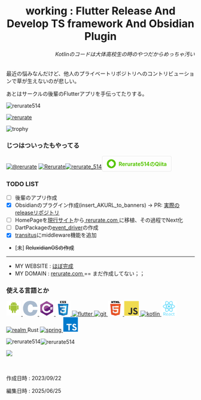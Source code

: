 <h1 align="center">working : Flutter Release And Develop TS framework And Obsidian Plugin</h1>
<h6 align="right">Kotlinのコードは大体高校生の時のやつだからめっちゃ汚い</h6>
最近の悩みなんだけど、他人のプライベートリポジトリへのコントリビューションで草が生えないのが悲しい。

あとはサークルの後輩のFlutterアプリを手伝ってたりする。

<p align="left"> <img src="https://komarev.com/ghpvc/?username=rerurate514&label=Profile%20views&color=0e75b6&style=flat" alt="rerurate514" /> </p>

<p align="left"> <a href="https://twitter.com/rerurate" target="blank"><img src="https://img.shields.io/twitter/follow/rerurate?logo=twitter&style=for-the-badge" alt="rerurate" /></a> </p>

![trophy](https://github-profile-trophy.vercel.app/?username=Rerurate514&rank=-?)

<h3 align="left">じつはついったもやってる</h3>
<p align="left"><a href="https://twitter.com/rerurate" target="blank"><img align="center" src="https://raw.githubusercontent.com/rahuldkjain/github-profile-readme-generator/master/src/images/icons/Social/twitter.svg" alt="@rerurate" height="30" width="40" /></a>
<a href="https://steamcommunity.com/profiles/76561199067862301" target="blank"><img align="center" src="https://store.akamai.steamstatic.com/public/shared/images/header/logo_steam.svg?t=962016" alt="Rerurate" height="30" width="40" /></a><a href="https://discord.gg/rerurate_514" target="blank"><img align="center" src="https://raw.githubusercontent.com/rahuldkjain/github-profile-readme-generator/master/src/images/icons/Social/discord.svg" alt="rerurate_514" height="30" width="40" /></a><a href="https://qiita.com/Rerurate514" target="_blank" style="display: inline-flex; align-items: center; text-decoration: none; color: #55C500; font-weight: bold; padding: 8px 12px; border-radius: 4px; border: 1px solid #e8e8e8;">
  <svg width="24" height="24" viewBox="0 0 74 74" xmlns="http://www.w3.org/2000/svg" style="margin-right: 8px;">
    <path fill="#55C500" d="M37,0 C16.56,0 0,16.56 0,37 C0,57.44 16.56,74 37,74 C57.44,74 74,57.44 74,37 C74,16.56 57.44,0 37,0 Z M54.51,49.63 C50.86,55.63 37,62.05 37,62.05 L19.49,49.63 C14.43,46.16 14.43,27.84 19.49,24.37 C25.37,20.43 37,11.95 37,11.95 L54.51,24.37 C59.57,27.84 59.57,46.16 54.51,49.63 Z"/>
    <path fill="#FFFFFF" d="M37,23.32 C31.59,23.32 27.2,27.71 27.2,33.12 L27.2,39.35 C27.2,44.76 31.59,49.15 37,49.15 C42.41,49.15 46.8,44.76 46.8,39.35 L46.8,33.12 C46.8,27.71 42.41,23.32 37,23.32 Z M37,44.45 C34.18,44.45 31.9,42.17 31.9,39.35 L31.9,33.12 C31.9,30.3 34.18,28.02 37,28.02 C39.82,28.02 42.1,30.3 42.1,33.12 L42.1,39.35 C42.1,42.17 39.82,44.45 37,44.45 Z"/>
  </svg>
  Rerurate514のQiita
</a>
</p>

<h3>TODO LIST</h3>

- [ ] 後輩のアプリ作成
- [x] Obsidianのプラグイン作成(insert_AKURL_to_banners) -> PR: <a href="https://github.com/obsidianmd/obsidian-releases/pull/6697">実際のreleaseリポジトリ</a>
- [ ] HomePageを<a href="https://rerurate514.github.io/portfolirate/">現行サイト</a>から<a href="https://rerurate.com"> rerurate.com </a>に移植、その過程でNext化
- [ ] DartPackageの<a href="https://github.com/Rerurate514/event_driver">event_driver</a>の作成
- [x] <a href="https://github.com/Rerurate514/fTutteS-Transitus">transitus</a>にmiddleware機能を追加
- [未] ~~ReluxidianOSの作成~~

---

- MY WEBSITE : <a href="https://rerurate514.github.io/portfolirate/"> ほぼ完成 </a>
- MY DOMAIN : <a href="https://rerurate.com"> rerurate.com </a> == まだ作成してない；；

<h3 align="left">使える言語とか</h3>
<p align="left"> <a href="https://developer.android.com" target="_blank" rel="noreferrer"> <img src="https://raw.githubusercontent.com/devicons/devicon/master/icons/android/android-original-wordmark.svg" alt="android" width="40" height="40"/> </a> <a href="https://www.cprogramming.com/" target="_blank" rel="noreferrer"> <img src="https://raw.githubusercontent.com/devicons/devicon/master/icons/c/c-original.svg" alt="c" width="40" height="40"/> </a><a href="https://www.w3schools.com/cs/" target="_blank" rel="noreferrer"> <img src="https://raw.githubusercontent.com/devicons/devicon/master/icons/csharp/csharp-original.svg" alt="csharp" width="40" height="40"/> </a> <a href="https://www.w3schools.com/css/" target="_blank" rel="noreferrer"> <img src="https://raw.githubusercontent.com/devicons/devicon/master/icons/css3/css3-original-wordmark.svg" alt="css3" width="40" height="40"/> </a> <a href="https://flutter.dev" target="_blank" rel="noreferrer"> <img src="https://www.vectorlogo.zone/logos/flutterio/flutterio-icon.svg" alt="flutter" width="40" height="40"/> </a> <a href="https://git-scm.com/" target="_blank" rel="noreferrer"> <img src="https://www.vectorlogo.zone/logos/git-scm/git-scm-icon.svg" alt="git" width="40" height="40"/> </a> <a href="https://www.w3.org/html/" target="_blank" rel="noreferrer"> <img src="https://raw.githubusercontent.com/devicons/devicon/master/icons/html5/html5-original-wordmark.svg" alt="html5" width="40" height="40"/> </a> <a href="https://developer.mozilla.org/en-US/docs/Web/JavaScript" target="_blank" rel="noreferrer"> <img src="https://raw.githubusercontent.com/devicons/devicon/master/icons/javascript/javascript-original.svg" alt="javascript" width="40" height="40"/> </a> <a href="https://kotlinlang.org" target="_blank" rel="noreferrer"> <img src="https://www.vectorlogo.zone/logos/kotlinlang/kotlinlang-icon.svg" alt="kotlin" width="40" height="40"/> </a> <a href="https://reactjs.org/" target="_blank" rel="noreferrer"> <img src="https://raw.githubusercontent.com/devicons/devicon/master/icons/react/react-original-wordmark.svg" alt="react" width="40" height="40"/> </a> <a href="https://realm.io/" target="_blank" rel="noreferrer"> <img src="https://raw.githubusercontent.com/bestofjs/bestofjs-webui/8665e8c267a0215f3159df28b33c365198101df5/public/logos/realm.svg" alt="realm" width="40" height="40"/> </a> Rust <a href="https://spring.io/" target="_blank" rel="noreferrer"> <img src="https://www.vectorlogo.zone/logos/springio/springio-icon.svg" alt="spring" width="40" height="40"/> </a> <a href="https://www.typescriptlang.org/" target="_blank" rel="noreferrer"> <img src="https://raw.githubusercontent.com/devicons/devicon/master/icons/typescript/typescript-original.svg" alt="typescript" width="40" height="40"/> </a> </p>

<p align="left">
  <img align="left" src="https://github-readme-stats.vercel.app/api/top-langs?username=rerurate514&theme=onedark&show_icons=true&locale=en&layout=compact" alt="rerurate514"/> 
  <img align="center" src="https://github-readme-stats.vercel.app/api?username=rerurate514&theme=onedark&show_icons=true&locale=en" alt="rerurate514" />
</p>

![](https://raw.githubusercontent.com/Rerurate514/Rerurate514/output/github-contribution-grid-snake.svg)

<br>
<p>作成日時 : 2023/09/22</p>
<p>編集日時 : 2025/06/25</p>
